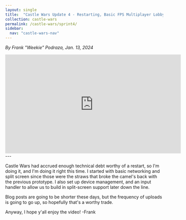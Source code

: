 ```yaml
---
layout: single
title:  "Castle Wars Update 4 - Restarting, Basic FPS Multiplayer Lobby setup using FishNet"
collection: castle-wars
permalink: /castle-wars/sprint4/
sidebar:
  nav: "castle-wars-nav"
---
```


_By Frank "Weekie" Podraza, Jan. 13, 2024_

<iframe width="560" height="315" src="https://www.youtube.com/embed/vjpc0u2KPmM?si=wP9yHffJU_Edev4Z" title="YouTube video player" frameborder="0" allow="accelerometer; autoplay; clipboard-write; encrypted-media; gyroscope; picture-in-picture; web-share" allowfullscreen></iframe>
---

Castle Wars had accrued enough technical debt worthy of a restart, so I'm doing it, and I'm doing it right this time. I started with basic networking and split screen since those were the straws that broke the camel's back with the previous prototype. I also set up device management, and an input handler to allow us to build in split-screen support later down the line. 

Blog posts are going to be shorter these days, but the frequency of uploads is going to go up, so hopefully that's a worthy trade.

Anyway, I hope y'all enjoy the video!
-Frank
